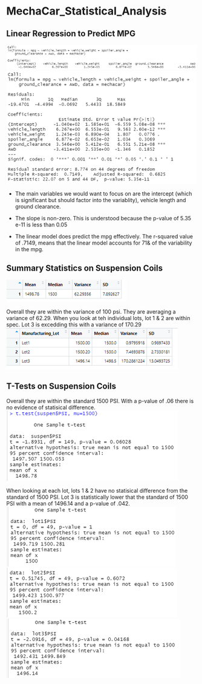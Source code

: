 # MechaCar_Statistical_Analysis

## Linear Regression to Predict MPG
![Image](/Resources/Images/Linear_Regression_Predict_MPG_1.PNG)
![Image2](/Resources/Images/Linear_Regression_Predict_MPG_2.PNG)

- The main variables we would want to focus on are the intercept (which is significant but should factor into the variablity), vehicle length and ground clearance. 

- The slope is non-zero. This is understood because the p-value of 5.35 e-11 is less than 0.05

- The linear model does predict the mpg effectively. The r-squared value of .7149, means that the linear model accounts for 71& of the variability in the mpg. 

## Summary Statistics on Suspension Coils
![Image](/Resources/Images/Summary_Statistics_Suspension_Coils.PNG)

Overall they are within the variance of 100 psi. They are averaging a variance of 62.29. When you look at teh individual lots, lot 1 & 2 are within spec. Lot 3 is excedding this with a variance of 170.29
![Image](/Resources/Images/Summary_Statistics_Suspension_Coils_2.PNG)

## T-Tests on Suspension Coils
Overall they are within the standard 1500 PSI. With a p-value of .06 there is no evidence of statisical difference. 
![Image](/Resources/Images/T_Tests_Suspension_Coils_Overall.PNG)

When looking at each lot, lots 1 & 2 have no statisical difference from the standard of 1500 PSI. Lot 3 is statistically lower that the standard of 1500 PSI with a mean of 1496.14 and a p-value of .042.
![Image](/Resources/Images/T_Tests_Suspension_Coils_1.PNG)
![Image](/Resources/Images/T_Tests_Suspension_Coils_2.PNG)
![Image](/Resources/Images/T_Tests_Suspension_Coils_3.PNG)

